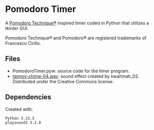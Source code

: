 # Pomodoro Timer

A [Pomodoro Technique®](https://en.wikipedia.org/wiki/Pomodoro_Technique) inspired timer coded in Python that utilizes a tkinter GUI.

Pomodoro Technique® and Pomodoro® are registered trademarks of Francesco Cirillo.

## Files

- PomodoroTimer.pyw: source code for the timer program.
- [tannoy-chime-04.wav](https://freesound.org/people/kwahmah_02/sounds/245955/): sound effect created by kwahmah_02. Distributed under the Creative Commons license.

## Dependencies

Created with:
```
Python 3.13.3
playsound3 3.2.8
```

